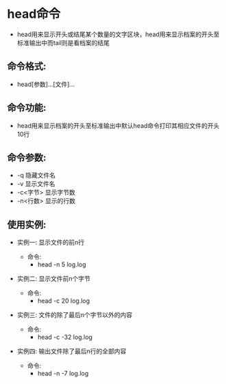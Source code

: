 # head命令
  - head用来显示开头或结尾某个数量的文字区块，head用来显示档案的开头至标准输出中而tail则是看档案的结尾

## 命令格式:
  - head[参数]...[文件]...

## 命令功能:
  - head用来显示档案的开头至标准输出中默认head命令打印其相应文件的开头10行

## 命令参数:
  - -q 隐藏文件名
  - -v 显示文件名
  - -c<字节> 显示字节数
  - -n<行数> 显示的行数

## 使用实例:
  - 实例一: 显示文件的前n行
    - 命令:
      - head -n 5 log.log
  
  - 实例二: 显示文件前n个字节
    - 命令:
      - head -c 20 log.log
  
  - 实例三: 文件的除了最后n个字节以外的内容
    - 命令:
      - head -c -32 log.log
  
  - 实例四: 输出文件除了最后n行的全部内容
    - 命令:
      - head -n -7 log.log